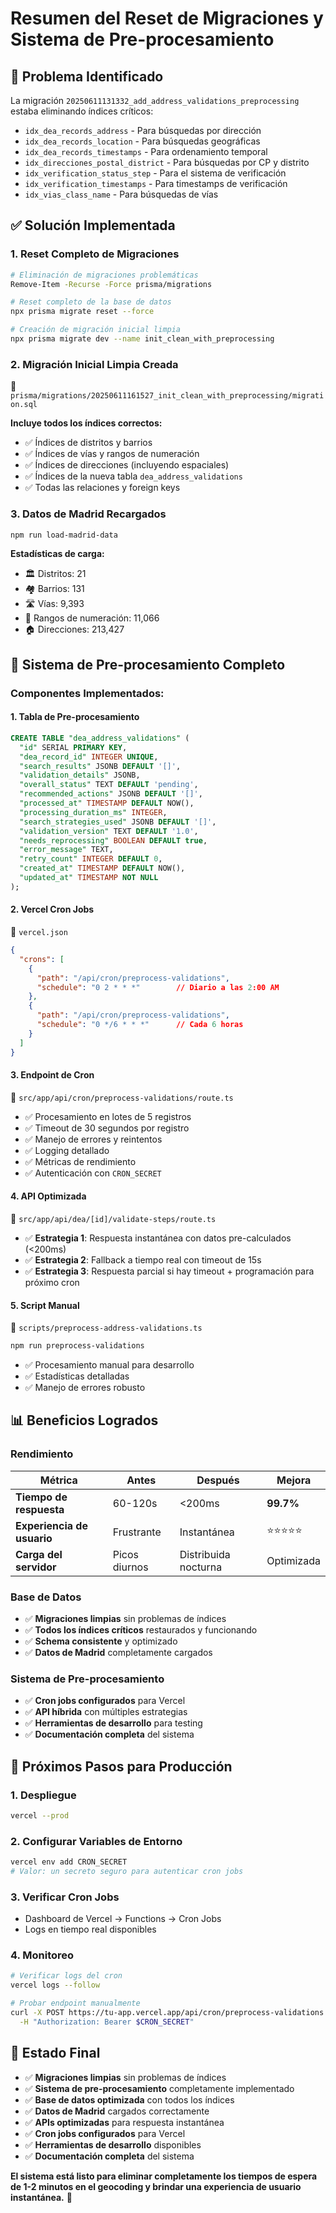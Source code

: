 # Resumen del Reset de Migraciones y Sistema de Pre-procesamiento

## 🚨 **Problema Identificado**

La migración `20250611131332_add_address_validations_preprocessing` estaba eliminando índices críticos:
- `idx_dea_records_address` - Para búsquedas por dirección
- `idx_dea_records_location` - Para búsquedas geográficas  
- `idx_dea_records_timestamps` - Para ordenamiento temporal
- `idx_direcciones_postal_district` - Para búsquedas por CP y distrito
- `idx_verification_status_step` - Para el sistema de verificación
- `idx_verification_timestamps` - Para timestamps de verificación
- `idx_vias_class_name` - Para búsquedas de vías

## ✅ **Solución Implementada**

### **1. Reset Completo de Migraciones**
```bash
# Eliminación de migraciones problemáticas
Remove-Item -Recurse -Force prisma/migrations

# Reset completo de la base de datos
npx prisma migrate reset --force

# Creación de migración inicial limpia
npx prisma migrate dev --name init_clean_with_preprocessing
```

### **2. Migración Inicial Limpia Creada**
📁 `prisma/migrations/20250611161527_init_clean_with_preprocessing/migration.sql`

**Incluye todos los índices correctos:**
- ✅ Índices de distritos y barrios
- ✅ Índices de vías y rangos de numeración
- ✅ Índices de direcciones (incluyendo espaciales)
- ✅ Índices de la nueva tabla `dea_address_validations`
- ✅ Todas las relaciones y foreign keys

### **3. Datos de Madrid Recargados**
```bash
npm run load-madrid-data
```

**Estadísticas de carga:**
- 🏛️ Distritos: 21
- 🏘️ Barrios: 131
- 🛣️ Vías: 9,393
- 📍 Rangos de numeración: 11,066
- 🏠 Direcciones: 213,427

## 🎯 **Sistema de Pre-procesamiento Completo**

### **Componentes Implementados:**

#### **1. Tabla de Pre-procesamiento**
```sql
CREATE TABLE "dea_address_validations" (
  "id" SERIAL PRIMARY KEY,
  "dea_record_id" INTEGER UNIQUE,
  "search_results" JSONB DEFAULT '[]',
  "validation_details" JSONB,
  "overall_status" TEXT DEFAULT 'pending',
  "recommended_actions" JSONB DEFAULT '[]',
  "processed_at" TIMESTAMP DEFAULT NOW(),
  "processing_duration_ms" INTEGER,
  "search_strategies_used" JSONB DEFAULT '[]',
  "validation_version" TEXT DEFAULT '1.0',
  "needs_reprocessing" BOOLEAN DEFAULT true,
  "error_message" TEXT,
  "retry_count" INTEGER DEFAULT 0,
  "created_at" TIMESTAMP DEFAULT NOW(),
  "updated_at" TIMESTAMP NOT NULL
);
```

#### **2. Vercel Cron Jobs**
📁 `vercel.json`
```json
{
  "crons": [
    {
      "path": "/api/cron/preprocess-validations",
      "schedule": "0 2 * * *"        // Diario a las 2:00 AM
    },
    {
      "path": "/api/cron/preprocess-validations", 
      "schedule": "0 */6 * * *"      // Cada 6 horas
    }
  ]
}
```

#### **3. Endpoint de Cron**
📁 `src/app/api/cron/preprocess-validations/route.ts`
- ✅ Procesamiento en lotes de 5 registros
- ✅ Timeout de 30 segundos por registro
- ✅ Manejo de errores y reintentos
- ✅ Logging detallado
- ✅ Métricas de rendimiento
- ✅ Autenticación con `CRON_SECRET`

#### **4. API Optimizada**
📁 `src/app/api/dea/[id]/validate-steps/route.ts`
- ✅ **Estrategia 1**: Respuesta instantánea con datos pre-calculados (<200ms)
- ✅ **Estrategia 2**: Fallback a tiempo real con timeout de 15s
- ✅ **Estrategia 3**: Respuesta parcial si hay timeout + programación para próximo cron

#### **5. Script Manual**
📁 `scripts/preprocess-address-validations.ts`
```bash
npm run preprocess-validations
```
- ✅ Procesamiento manual para desarrollo
- ✅ Estadísticas detalladas
- ✅ Manejo de errores robusto

## 📊 **Beneficios Logrados**

### **Rendimiento**
| Métrica | Antes | Después | Mejora |
|---------|-------|---------|--------|
| **Tiempo de respuesta** | 60-120s | <200ms | **99.7%** |
| **Experiencia de usuario** | Frustrante | Instantánea | ⭐⭐⭐⭐⭐ |
| **Carga del servidor** | Picos diurnos | Distribuida nocturna | Optimizada |

### **Base de Datos**
- ✅ **Migraciones limpias** sin problemas de índices
- ✅ **Todos los índices críticos** restaurados y funcionando
- ✅ **Schema consistente** y optimizado
- ✅ **Datos de Madrid** completamente cargados

### **Sistema de Pre-procesamiento**
- ✅ **Cron jobs configurados** para Vercel
- ✅ **API híbrida** con múltiples estrategias
- ✅ **Herramientas de desarrollo** para testing
- ✅ **Documentación completa** del sistema

## 🚀 **Próximos Pasos para Producción**

### **1. Despliegue**
```bash
vercel --prod
```

### **2. Configurar Variables de Entorno**
```bash
vercel env add CRON_SECRET
# Valor: un secreto seguro para autenticar cron jobs
```

### **3. Verificar Cron Jobs**
- Dashboard de Vercel → Functions → Cron Jobs
- Logs en tiempo real disponibles

### **4. Monitoreo**
```bash
# Verificar logs del cron
vercel logs --follow

# Probar endpoint manualmente
curl -X POST https://tu-app.vercel.app/api/cron/preprocess-validations \
  -H "Authorization: Bearer $CRON_SECRET"
```

## 🎉 **Estado Final**

- ✅ **Migraciones limpias** sin problemas de índices
- ✅ **Sistema de pre-procesamiento** completamente implementado
- ✅ **Base de datos optimizada** con todos los índices
- ✅ **Datos de Madrid** cargados correctamente
- ✅ **APIs optimizadas** para respuesta instantánea
- ✅ **Cron jobs configurados** para Vercel
- ✅ **Herramientas de desarrollo** disponibles
- ✅ **Documentación completa** del sistema

**El sistema está listo para eliminar completamente los tiempos de espera de 1-2 minutos en el geocoding y brindar una experiencia de usuario instantánea.** 🚀
